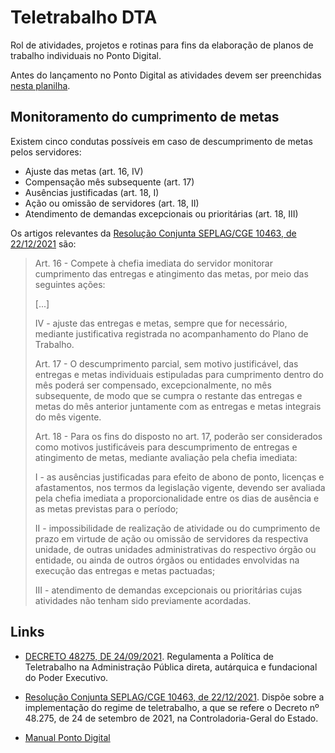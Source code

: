 # Teletrabalho DTA

Rol de atividades, projetos e rotinas para fins da elaboração de planos de trabalho individuais no Ponto Digital.

Antes do lançamento no Ponto Digital as atividades devem ser preenchidas [nesta planilha](https://docs.google.com/spreadsheets/d/19HVY7H0Qlhh78zSVB8tsPBHvfs-Dyz18B40lOTEOGCQ).

## Monitoramento do cumprimento de metas

Existem cinco condutas possíveis em caso de descumprimento de metas pelos servidores:

- Ajuste das metas (art. 16, IV)
- Compensação mês subsequente (art. 17)
- Ausências justificadas (art. 18, I)
- Ação ou omissão de servidores (art. 18, II)
- Atendimento de demandas excepcionais ou prioritárias (art. 18, III)

Os artigos relevantes da [Resolução Conjunta SEPLAG/CGE 10463, de 22/12/2021](http://pesquisalegislativa.mg.gov.br/LegislacaoCompleta.aspx?cod=198635&marc=) são:

> Art. 16 - Compete à chefia imediata do servidor monitorar cumprimento das entregas e atingimento das metas, por meio das seguintes ações:
> 
> [...]
>     
> IV - ajuste das entregas e metas, sempre que for necessário, mediante justificativa registrada no acompanhamento do Plano de Trabalho.
> 
> Art. 17 - O descumprimento parcial, sem motivo justificável, das entregas e metas individuais estipuladas para cumprimento dentro do mês poderá ser compensado, excepcionalmente, no mês subsequente, de modo que se cumpra o restante das entregas e metas do mês anterior juntamente com as entregas e metas integrais do mês vigente.
> 
> Art. 18 - Para os fins do disposto no art. 17, poderão ser considerados como motivos justificáveis para descumprimento de entregas e atingimento de metas, mediante avaliação pela chefia imediata:
> 
> I - as ausências justificadas para efeito de abono de ponto, licenças e afastamentos, nos termos da legislação vigente, devendo ser avaliada pela chefia imediata a proporcionalidade entre os dias de ausência e as metas previstas para o período;
> 
> II - impossibilidade de realização de atividade ou do cumprimento de prazo em virtude de ação ou omissão de servidores da respectiva unidade, de outras unidades administrativas do respectivo órgão ou entidade, ou ainda de outros órgãos ou entidades envolvidas na execução das entregas e metas pactuadas;
> 
> III - atendimento de demandas excepcionais ou prioritárias cujas atividades não tenham sido previamente acordadas.

## Links

- [DECRETO 48275, DE 24/09/2021](https://www.almg.gov.br/consulte/legislacao/completa/completa.html?tipo=DEC&num=48275&comp=&ano=2021&aba=js_textoOriginal#texto). Regulamenta a Política de Teletrabalho na Administração Pública direta, autárquica e fundacional do Poder Executivo.

- [Resolução Conjunta SEPLAG/CGE 10463, de 22/12/2021](http://pesquisalegislativa.mg.gov.br/LegislacaoCompleta.aspx?cod=198635&marc=). Dispõe sobre a implementação do regime de teletrabalho, a que se refere o Decreto nº 48.275, de 24 de setembro de 2021, na Controladoria-Geral do Estado.

- [Manual Ponto Digital](https://www.pontodigital.mg.gov.br/anexos/Manual-Teletrabalho_definitivoV3.pdf)

